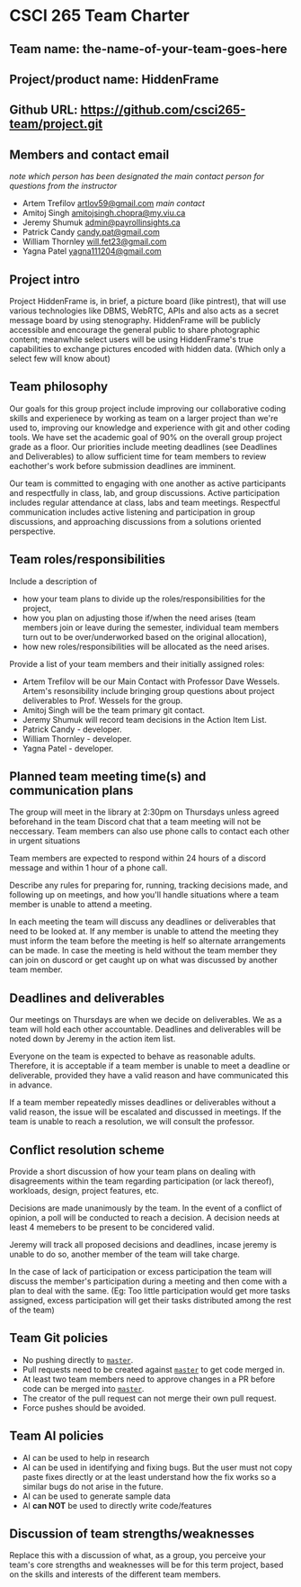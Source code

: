 
# CSCI 265 Team Charter

## Team name: the-name-of-your-team-goes-here

## Project/product name: HiddenFrame

## Github URL: https://github.com/csci265-team/project.git

## Members and contact email

*note which person has been designated the main contact person for questions from the instructor*

 - Artem Trefilov   artlov59@gmail.com *main contact*
 - Amitoj Singh     amitojsingh.chopra@my.viu.ca
 - Jeremy Shumuk    admin@payrollinsights.ca
 - Patrick Candy    candy.pat@gmail.com
 - William Thornley will.fet23@gmail.com
 - Yagna Patel      yagna111204@gmail.com

## Project intro

Project HiddenFrame is, in brief, a picture board (like pintrest), that will use various technologies like DBMS, WebRTC, APIs and also acts as a secret message board by using stenography. HiddenFrame will be publicly accessible and encourage the general public to share photographic content; meanwhile select users will be using HiddenFrame's true capabilities to exchange pictures encoded with hidden data. (Which only a select few will know about)

## Team philosophy

Our goals for this group project include improving our collaborative coding skills and experienece by working as team on a larger project than we're used to, improving our knowledge and experience with git and other coding tools. We have set the academic goal of 90% on the overall group project grade as a floor. Our priorities include meeting deadlines (see Deadlines and Deliverables) to allow sufficient time for team members to review eachother's work before submission deadlines are imminent.

Our team is committed to engaging with one another as active participants and respectfully in class, lab, and group discussions. Active participation includes regular attendance at class, labs and team meetings. Respectful communication includes active listening and participation in group discussions, and approaching discussions from a solutions oriented perspective.

## Team roles/responsibilities

Include a description of
 - how your team plans to divide up the roles/responsibilities for the project,
 - how you plan on adjusting those if/when the need arises (team members join or leave during the semester, individual team members turn out to be over/underworked based on the original allocation),
 - how new roles/responsibilities will be allocated as the need arises.

Provide a list of your team members and their initially assigned roles:
 - Artem Trefilov will be our Main Contact with Professor Dave Wessels. Artem's resonsibility include bringing group questions about project deliverables to Prof. Wessels for the group.
 - Amitoj Singh will be the team primary git contact.
 - Jeremy Shumuk will record team decisions in the Action Item List.
 - Patrick Candy - developer.
 - William Thornley - developer.
 - Yagna Patel - developer.

## Planned team meeting time(s) and communication plans

The group will meet in the library at 2:30pm on Thursdays unless agreed beforehand in the team Discord chat that a team meeting will not be neccessary. Team members can also use phone calls to contact each other in urgent situations

Team members are expected to respond within 24 hours of a discord message and within 1 hour of a phone call.

Describe any rules for preparing for, running, tracking decisions made, and following up on meetings,
and how you'll handle situations where a team member is unable to attend a meeting.

In each meeting the team will discuss any deadlines or deliverables that need to be looked at. If any member is unable to attend the meeting they must inform the team before the meeting is helf so alternate arrangements can be made. In case the meeting is held without the team member they can join on duscord or get caught up on what was discussed by another team member.

## Deadlines and deliverables

Our meetings on Thursdays are when we decide on deliverables. We as a team will hold each other accountable. Deadlines and deliverables will be noted down by Jeremy in the action item list. 

Everyone on the team is expected to behave as reasonable adults. Therefore, it is acceptable if a team member is unable to meet a deadline or deliverable, provided they have a valid reason and have communicated this in advance. 

If a team member repeatedly misses deadlines or deliverables without a valid reason, the issue will be escalated and discussed in meetings. If the team is unable to reach a resolution, we will consult the professor.


## Conflict resolution scheme

Provide a short discussion of how your team plans on dealing with disagreements within the team
regarding participation (or lack thereof), workloads, design, project features, etc.

Decisions are made unanimously by the team. In the event of a conflict of opinion, a poll will be conducted to reach a decision. A decision needs at least 4 memebers to be present to be concidered valid.

Jeremy will track all proposed decisions and deadlines, incase jeremy is unable to do so, another member of the team will take charge.

In the case of lack of participation or excess participation the team will discuss the member's participation during a meeting and then come with a plan to deal with the same. (Eg: Too little participation would get more tasks assigned, excess participation will get their tasks distributed among the rest of the team)

## Team Git policies

- No pushing directly to [`master`](/github/csci265-team/project/tree/master).
- Pull requests need to be created against [`master`](/github/csci265-team/project/tree/master) to get code merged in.
- At least two team members need to approve changes in a PR before code can be merged into [`master`](/github/csci265-team/project/tree/master).
- The creator of the pull request can not merge their own pull request.
- Force pushes should be avoided.

## Team AI policies

- AI can be used to help in research
- AI can be used in identifying and fixing bugs. But the user must not copy paste fixes directly or at the least understand how the fix works so a similar bugs do not arise in the future.
- AI can be used to generate sample data
- AI **can NOT** be used to directly write code/features


## Discussion of team strengths/weaknesses

Replace this with a discussion of what, as a group, you perceive your team's core strengths
and weaknesses will be for this term project, based on the skills
and interests of the different team members.

